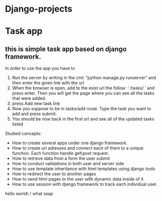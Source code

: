 # Django-projects


# Task app
## this is simple task app based on django framework.

In order to use the app you have to 
1. Run the server by writing in the cml: 
“python manage.py runserver” and then enter the given link with the url
2. When the browser is open, add to the exist url the follow: ‘ /tasks/ ’ and press enter. Then you will get the page where you can see all the tasks that were added.
3. press Add new task  link
4. Now you suppose to be in tasks/add route. Type the task you want to add and press submit.
5. You should be now back in the first url and see all of the updated tasks listed 


Studied concepts:
* How to create several apps under one django framework.
* How to create url adresses and connect each of them to a unique function. Each function handle get\post request.
* How to retrieve data from a form the user submit
* How to conduct validations in both user and server side
* How to use template inheritance with html templates using django tools
* How to redirect the user to another pages
* How to send html pages to the user with dynamic data inside of it
* How to use session with django framework to track each individual user.


hello world\ / what ssap






